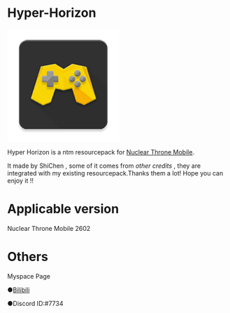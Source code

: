 # Hyper-Horizon

[<img src="icon.png" 
     alt="icon" 
     height="256">](icon.png)

Hyper Horizon is a ntm resourcepack for [Nuclear Throne Mobile](https://toncho.itch.io/nuclear-throne-mobile).

It made by ShiChen , some of it comes from *other credits* , they are integrated with my existing resourcepack.Thanks them a lot! Hope you can enjoy it !!

# Applicable version

Nuclear Throne Mobile 2602

# Others
Myspace Page

●[Bilibili](https://space.bilibili.com/420780210?share_medium=android&share_source=copy_link&bbid=XUB3662B546892C3E3BC435CA216F492A635D&ts=1692070585859)

●Discord ID:#7734
